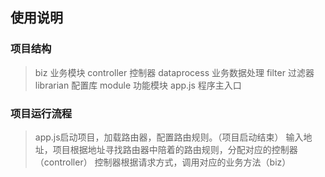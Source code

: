 ## 使用说明
### 项目结构
> biz 业务模块
> controller 控制器
> dataprocess 业务数据处理
> filter 过滤器
> librarian 配置库
> module 功能模块
> app.js 程序主入口

### 项目运行流程
> app.js启动项目，加载路由器，配置路由规则。（项目启动结束）
> 输入地址，项目根据地址寻找路由器中陪着的路由规则，分配对应的控制器（controller）
> 控制器根据请求方式，调用对应的业务方法（biz）
